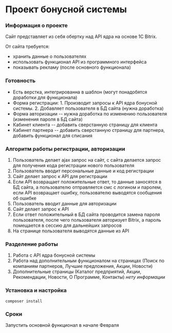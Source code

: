 # Проект бонусной системы

### Информация о проекте

Сайт представляет из себя обертку над API ядра на основе 1C Bitrix.

От сайта требуется:

* хранить данные о пользователях
* использовать функционал API из программного интерфейса
* показывать рекламу (после основного функционала)


### Готовность

* Есть верстка, интегрированна в шаблон (могут понадобятся доработки для функционала)
* Форма регистрации: 1. Производит запросы к API ядра бонусной системы. 2. Добавляет пользователя в БД сайта (нужна доработка)
* Форма авторизации -- нужна доработка по изменению пользователя (изменения пароля в БД сайта)
* Кабинет клиента -- добавить сверстанную страницу для клиента
* Кабинет партнера -- добавить сверстанную страницу для партнера, добавить функционал для списания


### Алгоритм работы регистрации, авторизации

1. Пользователь делает ajax запрос на сайт, с сайта делается запрос для получения кода регистрации нового пользователя
2. Пользователь вводит персональные данные и код регистрации
3. Сайт делает запрос к API для регистрации
4. Если API возвращает положительные ответ, то данные заносятся в БД сайта, а пользователю отправляется смс с логином и паролем, если API возвращает ошибку, пользователю выводятся сообщения об ошибке
5. Пользователь вводит данные для авторизации
6. Сайт делает запрос к API
7. Если ответ положительный в БД сайта проводится замена пароля пользователя, после чего пользователя авторизует Bitrix, а пароль помещается в сессию для дальнейших запросов
8. На странице пользователя выводятся данные из API

### Разделение работы

1. Работа с API ядра бонусной системы
2. Работа над дополнительным функционалом на страницах (Поиск по компаниям партнеров, Лучшие предложения, Акции, Новости)
3. Дополнительные страницы (Каталог предприятий, Акции, Рекомендации, Новости, О Программе, Контакты) *нету информации*


### Установка и настройка

	composer install


### Сроки

Запустить основной функционал в начале Февраля





